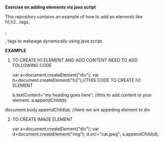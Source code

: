 **Exercise on adding elements via java script**

This repository contains an example of how to add an elements like h1,h2...tags,<p>,<div> ,<img> tags to webpage dynamically using java script.

**EXAMPLE**

1. TO CREATE H1 ELEMENT AND ADD CONTENT NEED TO ADD FOLLOWING CODE


   var a=document.createElement("div");
   var b=document.createElement("h2");//THIS CODE TO CREATE h2 ELEMENT

   b.textContent="my heading goes here"; //this to add content to your element.
   a.appendChild(b)

  document.body.appendChild(a); //here we are appeding element to div  

  2.  TO CREATE IMAGE ELEMENT

        var a=document.createElement("div");
        var d=document.createElement("img");
        d.src="cat.jpeg";
        a.appendChild(d);

